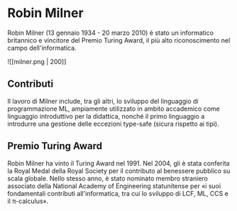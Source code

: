 # Robin Milner
Robin Milner (13 gennaio 1934 - 20 marzo 2010) è stato un informatico britannico e vincitore del Premio Turing Award, il più alto riconoscimento nel campo dell'informatica.

![[milner.png | 200]]
## Contributi
Il lavoro di Milner include, tra gli altri, lo sviluppo del linguaggio di programmazione ML, ampiamente utilizzato in ambito accademico come linguaggio introduttivo per la didattica, nonché il primo linguaggio a introdurre una gestione delle eccezioni type-safe (sicura rispetto ai tipi).
## Premio Turing Award
Robin Milner ha vinto il Turing Award nel 1991. Nel 2004, gli è stata conferita la Royal Medal della Royal Society per il contributo al benessere pubblico su scala globale. Nello stesso anno, è stato nominato membro straniero associato della National Academy of Engineering statunitense per «i suoi fondamentali contributi all'informatica, tra cui lo sviluppo di LCF, ML, CCS e il π-calculus».